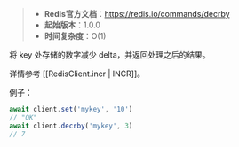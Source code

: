 > - **Redis官方文档**：https://redis.io/commands/decrby
> - **起始版本**：1.0.0
> - **时间复杂度**：O(1)

将 key 处存储的数字减少 delta，并返回处理之后的结果。

详情参考 [[RedisClient.incr | INCR]]。

例子：

```typescript
await client.set('mykey', '10')
// "OK"
await client.decrby('mykey', 3)
// 7
```
